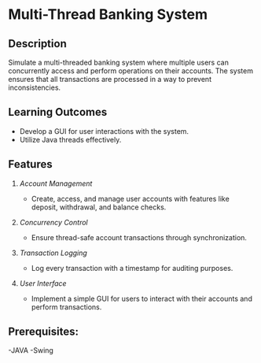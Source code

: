# Multi-Thread Banking System

## Description
Simulate a multi-threaded banking system where multiple users can concurrently access and perform operations on their accounts. The system ensures that all transactions are processed in a way to prevent 
inconsistencies.

## Learning Outcomes
- Develop a GUI for user interactions with the system.
- Utilize Java threads effectively.

## Features
1. *Account Management*
   - Create, access, and manage user accounts with features like deposit, withdrawal, and balance checks.
   
2. *Concurrency Control*
   - Ensure thread-safe account transactions through synchronization.
   
3. *Transaction Logging*
   - Log every transaction with a timestamp for auditing purposes.
   
4. *User Interface*
   - Implement a simple GUI for users to interact with their accounts and perform transactions.

## Prerequisites:
-JAVA
-Swing

